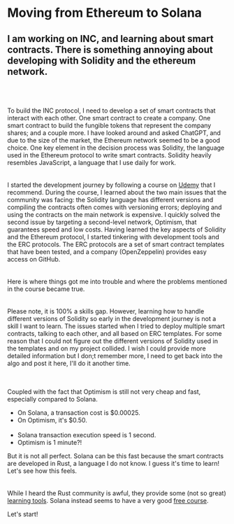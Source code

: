 # Moving from Ethereum to Solana

## I am working on INC, and learning about smart contracts. There is something annoying about developing with Solidity and the ethereum network.

<br><br><br>
To build the INC protocol, I need to develop a set of smart contracts that interact with each other. One smart contract to create a company. One smart contract to build the fungible tokens that represent the company shares; and a couple more. I have looked around and asked ChatGPT, and due to the size of the market, the Ethereum network seemed to be a good choice. One key element in the decision process was Solidity, the language used in the Ethereum protocol to write smart contracts. Solidity heavily resembles JavaScript, a language that I use daily for work.
<br><br><br>
I started the development journey by following a course on [Udemy](https://www.udemy.com/course/ethereum-and-solidity-the-complete-developers-guide/) that I recommend. During the course, I learned about the two main issues that the community was facing: the Solidity language has different versions and compiling the contracts often comes with versioning errors; deploying and using the contracts on the main network is expensive. I quickly solved the second issue by targeting a second-level network, Optimism, that guarantees speed and low costs. Having learned the key aspects of Solidity and the Ethereum protocol, I started tinkering with development tools and the ERC protocols. The ERC protocols are a set of smart contract templates that have been tested, and a company (OpenZeppelin) provides easy access on GitHub.
<br><br><br>
Here is where things got me into trouble and where the problems mentioned in the course became true.
<br><br><br>
Please note, it is 100% a skills gap. However, learning how to handle different versions of Solidity so early in the development journey is not a skill I want to learn.
The issues started when I tried to deploy multiple smart contracts, talking to each other, and all based on ERC templates. For some reason that I could not figure out the different versions of Solidity used in the templates and on my project collided. I wish I could provide more detailed information but I don;t remember more, I need to get back into the algo and post it here, I'll do it another time.
<br><br><br>

Coupled with the fact that Optimism is still not very cheap and fast, especially compared to Solana.

- On Solana, a transaction cost is $0.00025.
- On Optimism, it's $0.50.
  <br><br>
- Solana transaction execution speed is 1 second.
- Optimism is 1 minute?!

But it is not all perfect. Solana can be this fast because the smart contracts are developed in Rust, a language I do not know.
I guess it's time to learn! Let's see how this feels.
<br><br><br>
While I heard the Rust community is awful, they provide some (not so great) [learning tools](https://www.rust-lang.org/learn).
Solana instead seems to have a very good [free course](https://solana.com/it/docs/intro/quick-start).

Let's start!
